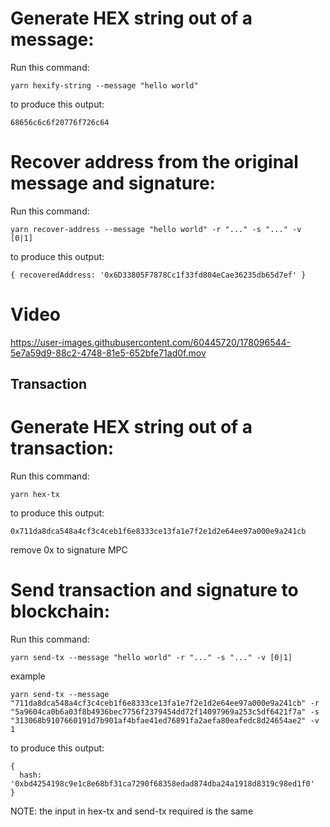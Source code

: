 # Generate HEX string out of a message:

Run this command:
```
yarn hexify-string --message "hello world"
```

to produce this output:
```
68656c6c6f20776f726c64
```

# Recover address from the original message and signature:

Run this command:
```
yarn recover-address --message "hello world" -r "..." -s "..." -v [0|1]
```

to produce this output:
```
{ recoveredAddress: '0x6D33805F7878Cc1f33fd804eCae36235db65d7ef' }
```

# Video

https://user-images.githubusercontent.com/60445720/178096544-5e7a59d9-88c2-4748-81e5-652bfe71ad0f.mov

## Transaction
# Generate HEX string out of a transaction:

Run this command:
```
yarn hex-tx
```

to produce this output:
```
0x711da8dca548a4cf3c4ceb1f6e8333ce13fa1e7f2e1d2e64ee97a000e9a241cb
```

remove 0x to signature MPC

# Send transaction and signature to blockchain:

Run this command:
```
yarn send-tx --message "hello world" -r "..." -s "..." -v [0|1]
```

example

```
yarn send-tx --message "711da8dca548a4cf3c4ceb1f6e8333ce13fa1e7f2e1d2e64ee97a000e9a241cb" -r "5a9604ca0b6a03f8b4936bec7756f2379454dd72f14097969a253c5df6421f7a" -s "313068b9107660191d7b901af4bfae41ed76891fa2aefa80eafedc8d24654ae2" -v 1

```

to produce this output:
```
{
  hash: '0xbd4254198c9e1c8e68bf31ca7290f68358edad874dba24a1918d8319c98ed1f0'
}
```

NOTE: the input in hex-tx and send-tx required is the same